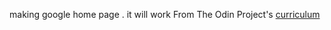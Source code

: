 making google home page . it will work
From The Odin Project's [curriculum](http://www.theodinproject.com/courses/web-development-101/lessons/html-css)

